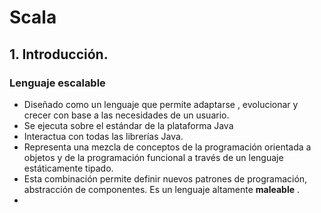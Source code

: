 # Scala
## 1. Introducción.
### Lenguaje escalable
* Diseñado como un lenguaje que permite adaptarse , evolucionar y crecer con base a las necesidades de un usuario.
* Se ejecuta sobre el estándar de la plataforma Java
* Interactua con todas las librerías Java.
* Representa una mezcla de conceptos de la programación orientada a objetos y de la programación funcional a través de un lenguaje estáticamente tipado.
* Esta combinación permite definir nuevos patrones de programación,  abstracción de componentes. Es un lenguaje altamente **maleable** .
* 
<!--stackedit_data:
eyJoaXN0b3J5IjpbLTI1MDMzMzM5OSwtNDk5MjI5OTMsLTEzOD
UzNDQxMDQsLTg1MDU4MTk3OF19
-->